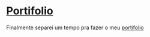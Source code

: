 # [Portifolio](https://arthurcn96.github.io/)

Finalmente separei um tempo pra fazer o meu [portifolio](https://arthurcn96.github.io/)
